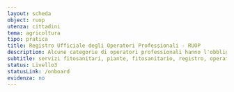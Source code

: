 ```yaml
---
layout: scheda
object: ruop
utenza: cittadini
tema: agricoltura
tipo: pratica
title: Registro Ufficiale degli Operatori Professionali - RUOP
description: Alcune categorie di operatori professionali hanno l'obbligo di iscriversi al Registro Ufficiale degli Operatori Professionali (RUOP) tenuto dai singoli Servizi fitosanitari regionali
subtitle: servizi fitosanitari, piante, fitosanitario, registro, operatori professionali, servizio fitosanitario
status: Livello3
statusLink: /onboard
evidenza: no
---
```

